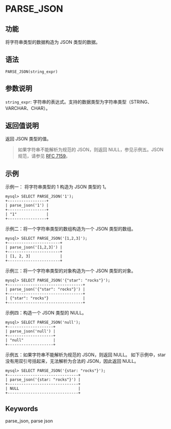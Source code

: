 # PARSE_JSON

## 功能

将字符串类型的数据构造为 JSON 类型的数据。

## 语法

```Plain Text
PARSE_JSON(string_expr)
```

## 参数说明

`string_expr`: 字符串的表达式。支持的数据类型为字符串类型（STRING、VARCHAR、CHAR）。

## 返回值说明

返回 JSON 类型的值。

> 如果字符串不能解析为规范的 JSON，则返回 NULL，参见示例五。JSON 规范，请参见 [RFC 7159](https://tools.ietf.org/html/rfc7159?spm=a2c63.p38356.0.0.14d26b9fcp7fcf#page-4)。

## 示例

示例一： 将字符串类型的 1 构造为 JSON 类型的 1。

```Plain Text
mysql> SELECT PARSE_JSON('1');
+-----------------+
| parse_json('1') |
+-----------------+
| "1"             |
+-----------------+
```

示例二：将一个字符串类型的数组构造为一个 JSON 类型的数组。

```Plain Text
mysql> SELECT PARSE_JSON('[1,2,3]');
+-----------------------+
| parse_json('[1,2,3]') |
+-----------------------+
| [1, 2, 3]             |
+-----------------------+ 
```

示例三：将一个字符串类型的对象构造为一个 JSON 类型的对象。

```Plain Text
mysql> SELECT PARSE_JSON('{"star": "rocks"}');
+---------------------------------+
| parse_json('{"star": "rocks"}') |
+---------------------------------+
| {"star": "rocks"}               |
+---------------------------------+
```

示例四：构造一个 JSON 类型的 NULL。

```Plain Text
mysql> SELECT PARSE_JSON('null');
+--------------------+
| parse_json('null') |
+--------------------+
| "null"             |
+--------------------+
```

示例五：如果字符串不能解析为规范的 JSON，则返回 NULL。 如下示例中，star 没有用双引号括起来，无法解析为合法的 JSON，因此返回 NULL。

```Plain Text
mysql> SELECT PARSE_JSON('{star: "rocks"}');
+-------------------------------+
| parse_json('{star: "rocks"}') |
+-------------------------------+
| NULL                          |
+-------------------------------+
```

## Keywords

parse_json, parse json
